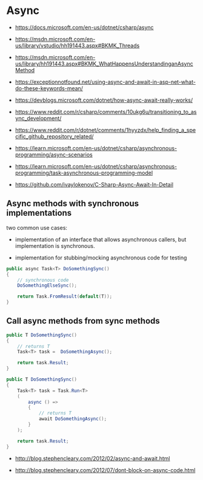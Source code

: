 # Async


*   https://docs.microsoft.com/en-us/dotnet/csharp/async

*   https://msdn.microsoft.com/en-us/library/vstudio/hh191443.aspx#BKMK_Threads

*   https://msdn.microsoft.com/en-us/library/hh191443.aspx#BKMK_WhatHappensUnderstandinganAsyncMethod

*   https://exceptionnotfound.net/using-async-and-await-in-asp-net-what-do-these-keywords-mean/

*   https://devblogs.microsoft.com/dotnet/how-async-await-really-works/

*   https://www.reddit.com/r/csharp/comments/10ukg6u/transitioning_to_async_development/

*   https://www.reddit.com/r/dotnet/comments/1hyyzdx/help_finding_a_specific_github_repository_related/

*   https://learn.microsoft.com/en-us/dotnet/csharp/asynchronous-programming/async-scenarios

*   https://learn.microsoft.com/en-us/dotnet/csharp/asynchronous-programming/task-asynchronous-programming-model

*   https://github.com/ivaylokenov/C-Sharp-Async-Await-In-Detail

## Async methods with synchronous implementations

two common use cases:

*   implementation of an interface that allows asynchronous callers, but implementation is synchronous.

*   implementation for stubbing/mocking asynchronous code for testing

```csharp
public async Task<T> DoSomethingSync()
{
    // synchronous code
    DoSomethingElseSync();

    return Task.FromResult(default(T));
}
```

## Call async methods from sync methods

```csharp
public T DoSomethingSync()
{
    // returns T
    Task<T> task =  DoSomethingAsync();

    return task.Result;
}
```


```csharp
public T DoSomethingSync()
{
    Task<T> task = Task.Run<T>
    (
        async () => 
        {
            // returns T
            await DoSomethingAsync();
        }
    );

    return task.Result;
}
```


*   http://blog.stephencleary.com/2012/02/async-and-await.html

*   http://blog.stephencleary.com/2012/07/dont-block-on-async-code.html

